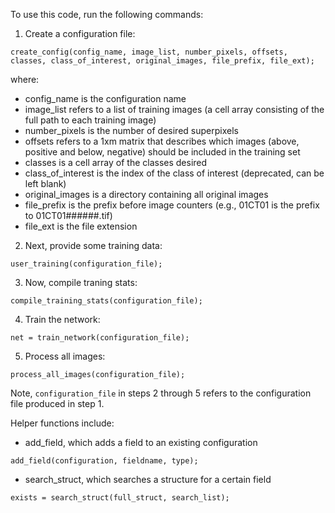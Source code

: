 To use this code, run the following commands:

1. Create a configuration file:
```
create_config(config_name, image_list, number_pixels, offsets, classes, class_of_interest, original_images, file_prefix, file_ext);
```
where:
  -	config_name is the configuration name
  - image_list refers to a list of training images (a cell array consisting of the full path to each training image)
  - number_pixels is the number of desired superpixels
  - offsets refers to a 1xm matrix that describes which images (above, positive and below, negative) should be included in the training set
  - classes is a cell array of the classes desired
  - class_of_interest is the index of the class of interest (deprecated, can be left blank)
  - original_images is a directory containing all original images
  - file_prefix is the prefix before image counters (e.g., 01CT01 is the prefix to 01CT01######.tif)
  - file_ext is the file extension

2. Next, provide some training data:
```
user_training(configuration_file);
```
3. Now, compile traning stats:
```
compile_training_stats(configuration_file);
```
4. Train the network:
```
net = train_network(configuration_file);
```
5. Process all images:
```
process_all_images(configuration_file);
```
Note, `configuration_file` in steps 2 through 5 refers to the configuration file produced in step 1. 

Helper functions include:

- add_field, which adds a field to an existing configuration
```
add_field(configuration, fieldname, type);
```
- search_struct, which searches a structure for a certain field
```
exists = search_struct(full_struct, search_list);
```
